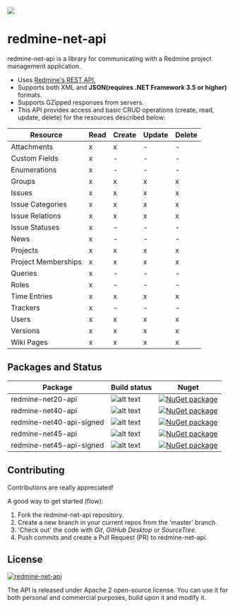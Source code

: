 ![](https://github.com/zapadi/redmine-net-api/blob/master/logo.png)
# redmine-net-api  

redmine-net-api is a library for communicating with a Redmine project management application.

* Uses [Redmine's REST API.](http://www.redmine.org/projects/redmine/wiki/Rest_api/)
* Supports both XML and **JSON(requires .NET Framework 3.5 or higher)** formats.
* Supports GZipped responses from servers.
* This API provides access and basic CRUD operations (create, read, update, delete) for the resources described below:

Resource | Read | Create | Update | Delete
---------|------|--------|--------|-------
 Attachments|x|x|-|-
 Custom Fields|x|-|-|-
 Enumerations  |x|-|-|-
 Groups|x|x|x|x
 Issues  |x|x|x|x
 Issue Categories|x|x|x|x
 Issue Relations|x|x|x|x
 Issue Statuses|x|-|-|-
 News|x|-|-|-
 Projects|x|x|x|x
 Project Memberships|x|x|x|x
 Queries  |x|-|-|-
 Roles |x|-|-|-
 Time Entries |x|x|x|x
 Trackers |x|-|-|-
 Users |x|x|x|x
 Versions |x|x|x|x
 Wiki Pages |x|x|x|x

## Packages and Status

Package | Build status | Nuget
-------- | ------------ | -------
redmine-net20-api | ![alt text](https://ci.appveyor.com/api/projects/status/github/zapadi/redmine-net-api?branch=master&svg=true) | [![NuGet package](https://img.shields.io/nuget/v/redmine-api.svg)](https://www.nuget.org/packages/redmine-api.Web)  
redmine-net40-api | ![alt text](https://ci.appveyor.com/api/projects/status/github/zapadi/redmine-net-api?branch=master&svg=true) | [![NuGet package](https://img.shields.io/nuget/v/redmine-api.svg)](https://www.nuget.org/packages/redmine-api.Web)
redmine-net40-api-signed | ![alt text](https://ci.appveyor.com/api/projects/status/github/zapadi/redmine-net-api?branch=master&svg=true) | [![NuGet package](https://img.shields.io/nuget/v/redmine-api.svg)](https://www.nuget.org/packages/redmine-api.Web)
redmine-net45-api | ![alt text](https://ci.appveyor.com/api/projects/status/github/zapadi/redmine-net-api?branch=master&svg=true) | [![NuGet package](https://img.shields.io/nuget/v/redmine-api.svg)](https://www.nuget.org/packages/redmine-api.Web)
redmine-net45-api-signed | ![alt text](https://ci.appveyor.com/api/projects/status/github/zapadi/redmine-net-api?branch=master&svg=true) | [![NuGet package](https://img.shields.io/nuget/v/redmine-api.svg)](https://www.nuget.org/packages/redmine-api.Web)

## Contributing
Contributions are really appreciated!

A good way to get started (flow):

1. Fork the redmine-net-api repository.
2. Create a new branch in your current repos from the 'master' branch.
3. 'Check out' the code with *Git*, *GitHub Desktop* or *SourceTree*.
4. Push commits and create a Pull Request (PR) to redmine-net-api.

## License
[![redmine-net-api](https://img.shields.io/hexpm/l/plug.svg)]()

The API is released under Apache 2 open-source license. You can use it for both personal and commercial purposes, build upon it and modify it.


